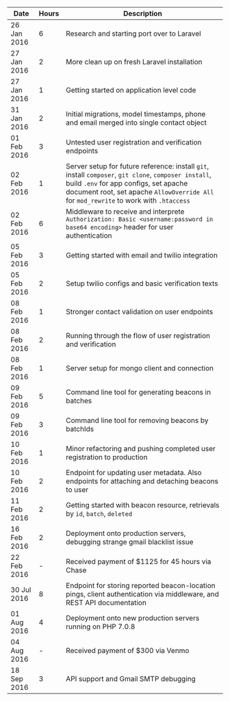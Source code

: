 | Date | Hours | Description |
|------|-------|-------------|
| 26 Jan 2016 | 6 | Research and starting port over to Laravel |
| 27 Jan 2016 | 2 | More clean up on fresh Laravel installation |
| 27 Jan 2016 | 1 | Getting started on application level code |
| 31 Jan 2016 | 2 | Initial migrations, model timestamps, phone and email merged into single contact object |
| 01 Feb 2016 | 3 | Untested user registration and verification endpoints |
| 02 Feb 2016 | 1 | Server setup for future reference: install `git`, install `composer`, `git clone`, `composer install`, build `.env` for app configs, set apache document root, set apache `AllowOverride All` for `mod_rewrite` to work with `.htaccess` |
| 02 Feb 2016 | 6 | Middleware to receive and interprete `Authorization: Basic <username:password in base64 encoding>` header for user authentication |
| 05 Feb 2016 | 3 | Getting started with email and twilio integration |
| 05 Feb 2016 | 2 | Setup twilio configs and basic verification texts |
| 08 Feb 2016 | 1 | Stronger contact validation on user endpoints |
| 08 Feb 2016 | 2 | Running through the flow of user registration and verification |
| 08 Feb 2016 | 1 | Server setup for mongo client and connection |
| 09 Feb 2016 | 5 | Command line tool for generating beacons in batches |
| 09 Feb 2016 | 3 | Command line tool for removing beacons by batchIds |
| 10 Feb 2016 | 1 | Minor refactoring and pushing completed user registration to production |
| 10 Feb 2016 | 2 | Endpoint for updating user metadata. Also endpoints for attaching and detaching beacons to user |
| 11 Feb 2016 | 2 | Getting started with beacon resource, retrievals by `id`, `batch`, `deleted` |
| 16 Feb 2016 | 2 | Deployment onto production servers, debugging strange gmail blacklist issue |
| 22 Feb 2016 | - | Received payment of $1125 for 45 hours via Chase  |
| 30 Jul 2016 | 8 | Endpoint for storing reported beacon-location pings, client authentication via middleware, and REST API documentation |
| 01 Aug 2016 | 4 | Deployment onto new production servers running on PHP 7.0.8 |
| 04 Aug 2016 | - | Received payment of $300 via Venmo |
| 18 Sep 2016 | 3 | API support and Gmail SMTP debugging |